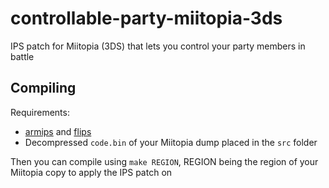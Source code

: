 # controllable-party-miitopia-3ds
IPS patch for Miitopia (3DS) that lets you control your party members in battle

## Compiling
Requirements:
- [armips](https://github.com/Kingcom/armips) and [flips](https://github.com/Alcaro/Flips)
- Decompressed `code.bin` of your Miitopia dump placed in the `src` folder

Then you can compile using `make REGION`, REGION being the region of your Miitopia copy to apply the IPS patch on
